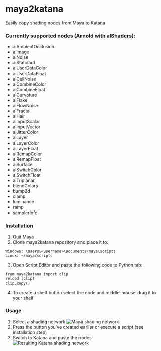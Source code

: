 # maya2katana
Easily copy shading nodes from Maya to Katana

### Currently supported nodes (Arnold with alShaders):
- aiAmbientOcclusion
- aiImage
- aiNoise
- aiStandard
- aiUserDataColor
- aiUserDataFloat
- alCellNoise
- alCombineColor
- alCombineFloat
- alCurvature
- alFlake
- alFlowNoise
- alFractal
- alHair
- alInputScalar
- alInputVector
- alJitterColor
- alLayer
- alLayerColor
- alLayerFloat
- alRemapColor
- alRemapFloat
- alSurface
- alSwitchColor
- alSwitchFloat
- alTriplanar
- blendColors
- bump2d
- clamp
- luminance
- ramp
- samplerInfo

### Installation
1. Quit Maya
2. Clone maya2katana repository and place it to:
```
Windows: \Users\<username>\Documents\maya\scripts
Linux: ~/maya/scripts
```
3. Open Script Editor and paste the following code to Python tab:
```
from maya2katana import clip
reload (clip)
clip.copy()
```
4. To create a shelf button select the code and middle-mouse-drag it to your shelf

### Usage
1. Select a shading network
![Maya shading network](https://raw.githubusercontent.com/ababak/maya2katana/master/doc/maya.jpg)
2. Press the button you've created earlier or execute a script (see installation step)
3. Switch to Katana and paste the nodes
![Resulting Katana shading network](https://raw.githubusercontent.com/ababak/maya2katana/master/doc/katana.jpg)
